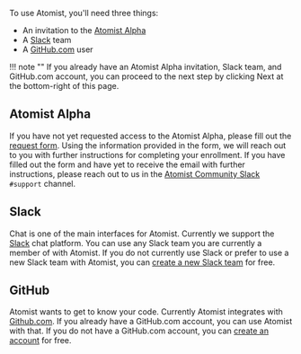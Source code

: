 To use Atomist, you'll need three things:

-   An invitation to the [Atomist Alpha][alpha]
-   A [Slack][slack] team
-   A [GitHub.com][github] user

!!! note ""
    If you already have an Atomist Alpha invitation, Slack team,
    and GitHub.com account, you can proceed to the next step by clicking
    Next at the bottom-right of this page.

[alpha]: https://atomist.typeform.com/to/MseQBs (Atomist Alpha)
[slack]: https://slack.com/ (Slack)
[github]: https://github.com (GitHub)

## Atomist Alpha

If you have not yet requested access to the Atomist Alpha, please fill
out the [request form][alpha].  Using the information provided in the
form, we will reach out to you with further instructions for
completing your enrollment.  If you have filled out the form and have
yet to receive the email with further instructions, please reach out
to us in the <a href="https://join.atomist.com/" alt="join Atomist
community" title="Join the Atomist Community Slack"
target="_blank">Atomist Community Slack</a> `#support` channel.

## Slack

Chat is one of the main interfaces for Atomist.  Currently we support
the [Slack][slack] chat platform.  You can use any Slack team you are
currently a member of with Atomist.  If you do not currently use Slack
or prefer to use a new Slack team with Atomist, you can <a
href="https://slack.com/create" alt="create Slack team" title="Create
a Slack team" target="_blank">create a new Slack team</a> for free.

## GitHub

Atomist wants to get to know your code.  Currently Atomist integrates
with [Github.com][github].  If you already have a GitHub.com account,
you can use Atomist with that.  If you do not have a GitHub.com
account, you can <a href="https://github.com/join" alt="create GitHub
account" title="Create a GitHub account" target="_blank">create an
account</a> for free.
